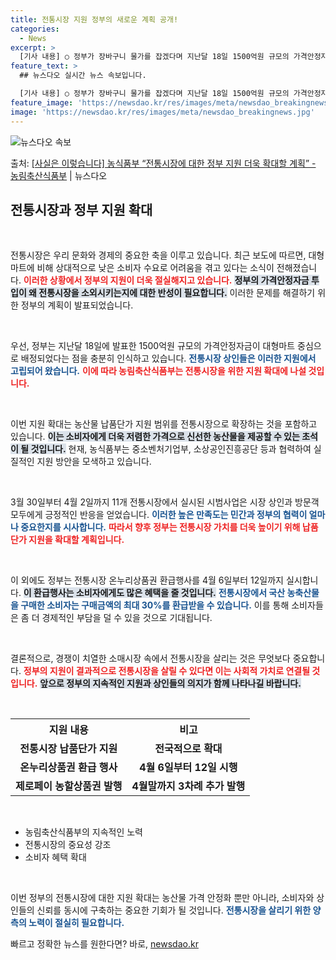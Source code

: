 ```yaml
---
title: 전통시장 지원 정부의 새로운 계획 공개!
categories:
  - News
excerpt: >
  [기사 내용] ○ 정부가 장바구니 물가를 잡겠다며 지난달 18일 1500억원 규모의 가격안정자금을 투입했지만…
feature_text: >
  ## 뉴스다오 실시간 뉴스 속보입니다.

  [기사 내용] ○ 정부가 장바구니 물가를 잡겠다며 지난달 18일 1500억원 규모의 가격안정자금을 투입했지만…
feature_image: 'https://newsdao.kr/res/images/meta/newsdao_breakingnews.jpg'
image: 'https://newsdao.kr/res/images/meta/newsdao_breakingnews.jpg'
---
```


![뉴스다오 속보](https://newsdao.kr/res/images/meta/newsdao_breakingnews.jpg)

<p>출처: <a href="https://newsdao.kr/3523" rel="dofollow">[사실은 이렇습니다] 농식품부 “전통시장에 대한 정부 지원 더욱 확대할 계획” - 농림축산식품부</a> | 뉴스다오</p>

<h2 data-ke-size="size26">전통시장과 정부 지원 확대</h2>

<p data-ke-size="size16">&nbsp;</p>

전통시장은 우리 문화와 경제의 중요한 축을 이루고 있습니다. 최근 보도에 따르면, 대형마트에 비해 상대적으로 낮은 소비자 수요로 어려움을 겪고 있다는 소식이 전해졌습니다. <b><span style="color: #ee2323;">이러한 상황에서 정부의 지원이 더욱 절실해지고 있습니다.</span></b> <b><span style="background-color: #21538527;">정부의 가격안정자금 투입이 왜 전통시장을 소외시키는지에 대한 반성이 필요합니다.</span></b> 이러한 문제를 해결하기 위한 정부의 계획이 발표되었습니다.

<p data-ke-size="size16">&nbsp;</p>

우선, 정부는 지난달 18일에 발표한 1500억원 규모의 가격안정자금이 대형마트 중심으로 배정되었다는 점을 충분히 인식하고 있습니다. <b><span style="color: #1a5490;">전통시장 상인들은 이러한 지원에서 고립되어 왔습니다.</span></b> <b><span style="color: #ee2323;">이에 따라 농림축산식품부는 전통시장을 위한 지원 확대에 나설 것입니다.</span></b>

<p data-ke-size="size16">&nbsp;</p>

이번 지원 확대는 농산물 납품단가 지원 범위를 전통시장으로 확장하는 것을 포함하고 있습니다. <b><span style="background-color: #21538527;">이는 소비자에게 더욱 저렴한 가격으로 신선한 농산물을 제공할 수 있는 초석이 될 것입니다.</span></b> 현재, 농식품부는 중소벤처기업부, 소상공인진흥공단 등과 협력하여 실질적인 지원 방안을 모색하고 있습니다.

<p data-ke-size="size16">&nbsp;</p>

3월 30일부터 4월 2일까지 11개 전통시장에서 실시된 시범사업은 시장 상인과 방문객 모두에게 긍정적인 반응을 얻었습니다. <b><span style="color: #1a5490;">이러한 높은 만족도는 민간과 정부의 협력이 얼마나 중요한지를 시사합니다.</span></b> <b><span style="color: #ee2323;">따라서 향후 정부는 전통시장 가치를 더욱 높이기 위해 납품단가 지원을 확대할 계획입니다.</span></b>

<p data-ke-size="size16">&nbsp;</p>

이 외에도 정부는 전통시장 온누리상품권 환급행사를 4월 6일부터 12일까지 실시합니다. <b><span style="background-color: #21538527;">이 환급행사는 소비자에게도 많은 혜택을 줄 것입니다.</span></b> <b><span style="color: #1a5490;">전통시장에서 국산 농축산물을 구매한 소비자는 구매금액의 최대 30%를 환급받을 수 있습니다.</span></b> 이를 통해 소비자들은 좀 더 경제적인 부담을 덜 수 있을 것으로 기대됩니다.

<p data-ke-size="size16">&nbsp;</p>

결론적으로, 경쟁이 치열한 소매시장 속에서 전통시장을 살리는 것은 무엇보다 중요합니다. <b><span style="color: #ee2323;">정부의 지원이 결과적으로 전통시장을 살릴 수 있다면 이는 사회적 가치로 연결될 것입니다.</span></b> <b><span style="background-color: #21538527;">앞으로 정부의 지속적인 지원과 상인들의 의지가 함께 나타나길 바랍니다.</span></b> 

<p data-ke-size="size16">&nbsp;</p>
  
<table style="border-collapse: collapse; width: 100%;">
    <tr>
        <th style="text-align: center;"><b>지원 내용</b></th>
        <th style="text-align: center;"><b>비고</b></th>
    </tr>
    <tr>
        <td style="text-align: center; height: 17px;"><b>전통시장 납품단가 지원</b></td>
        <td style="text-align: center; height: 17px;"><b>전국적으로 확대</b></td>
    </tr>
    <tr>
        <td style="text-align: center; height: 17px;"><b>온누리상품권 환급 행사</b></td>
        <td style="text-align: center; height: 17px;"><b>4월 6일부터 12일 시행</b></td>
    </tr>
    <tr>
        <td style="text-align: center; height: 17px;"><b>제로페이 농할상품권 발행</b></td>
        <td style="text-align: center; height: 17px;"><b>4월말까지 3차례 추가 발행</b></td>
    </tr>
</table>

<p data-ke-size="size16">&nbsp;</p>

<ul>
    <li>농림축산식품부의 지속적인 노력</li>
    <li>전통시장의 중요성 강조</li>
    <li>소비자 혜택 확대</li>
</ul>

<p data-ke-size="size16">&nbsp;</p>

이번 정부의 전통시장에 대한 지원 확대는 농산물 가격 안정화 뿐만 아니라, 소비자와 상인들의 신뢰를 동시에 구축하는 중요한 기회가 될 것입니다. <b><span style="color: #1a5490;">전통시장을 살리기 위한 양측의 노력이 절실히 필요합니다.</span></b> 

빠르고 정확한 뉴스를 원한다면? 바로, <a href="https://newsdao.kr" rel="dofollow">newsdao.kr</a>


